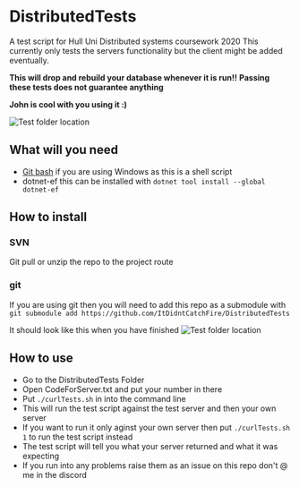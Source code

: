 # DistributedTests
A test script for Hull Uni Distributed systems coursework 2020
This currently only tests the servers functionality but the client might be added eventually.

**This will drop and rebuild your database whenever it is run!!**
**Passing these tests does not guarantee anything**

**John is cool with you using it :)**

![Test folder location](https://cdn.discordapp.com/attachments/690586605064552459/694020432009101312/unknown.png)

## What will you need
- [Git bash](https://gitforwindows.org/) if you are using Windows as this is a shell script 
- dotnet-ef this can be installed with `dotnet tool install --global dotnet-ef`
## How to install
### SVN
Git pull or unzip the repo to the project route

### git
If you are using git then you will need to add this repo as a submodule with `git submodule add https://github.com/ItDidntCatchFire/DistributedTests`

It should look like this when you have finished
![Test folder location](https://cdn.discordapp.com/attachments/690586605064552459/693999547378171945/unknown.png)

## How to use
- Go to the DistributedTests Folder
- Open CodeForServer.txt and put your number in there 
- Put `./curlTests.sh` in into the command line
- This will run the test script against the test server and then your own server
- If you want to run it only aginst your own server then put `./curlTests.sh 1` to run the test script instead
- The test script will tell you what your server returned and what it was expecting
- If you run into any problems raise them as an issue on this repo don't @ me in the discord
